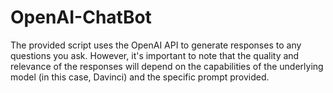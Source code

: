 # OpenAI-ChatBot
The provided script uses the OpenAI API to generate responses to any questions you ask. However, it's important to note that the quality and relevance of the responses will depend on the capabilities of the underlying model (in this case, Davinci) and the specific prompt provided.
